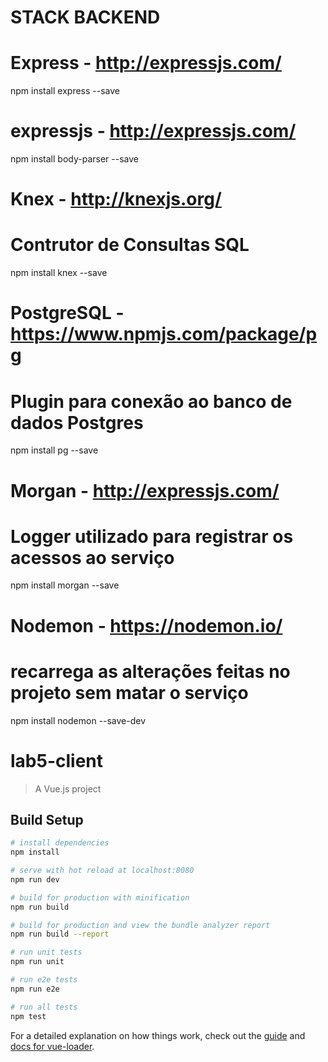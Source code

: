 # STACK BACKEND

# Express - http://expressjs.com/
npm install express --save

# expressjs - http://expressjs.com/
npm install body-parser --save

# Knex - http://knexjs.org/
# Contrutor de Consultas SQL
npm install knex --save

# PostgreSQL - https://www.npmjs.com/package/pg
# Plugin para conexão ao banco de dados Postgres
npm install pg --save

# Morgan - http://expressjs.com/
# Logger utilizado para registrar os acessos ao serviço
npm install morgan --save

# Nodemon - https://nodemon.io/
# recarrega as alterações feitas no projeto sem matar o serviço
npm install nodemon --save-dev


# lab5-client

> A Vue.js project

## Build Setup

``` bash
# install dependencies
npm install

# serve with hot reload at localhost:8080
npm run dev

# build for production with minification
npm run build

# build for production and view the bundle analyzer report
npm run build --report

# run unit tests
npm run unit

# run e2e tests
npm run e2e

# run all tests
npm test
```

For a detailed explanation on how things work, check out the [guide](http://vuejs-templates.github.io/webpack/) and [docs for vue-loader](http://vuejs.github.io/vue-loader).
